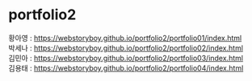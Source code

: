 # portfolio2

황아영 : https://webstoryboy.github.io/portfolio2/portfolio01/index.html <br>
박세나 : https://webstoryboy.github.io/portfolio2/portfolio02/index.html <br>
김민아 : https://webstoryboy.github.io/portfolio2/portfolio03/index.html <br>
김용태 : https://webstoryboy.github.io/portfolio2/portfolio04/index.html <br>
